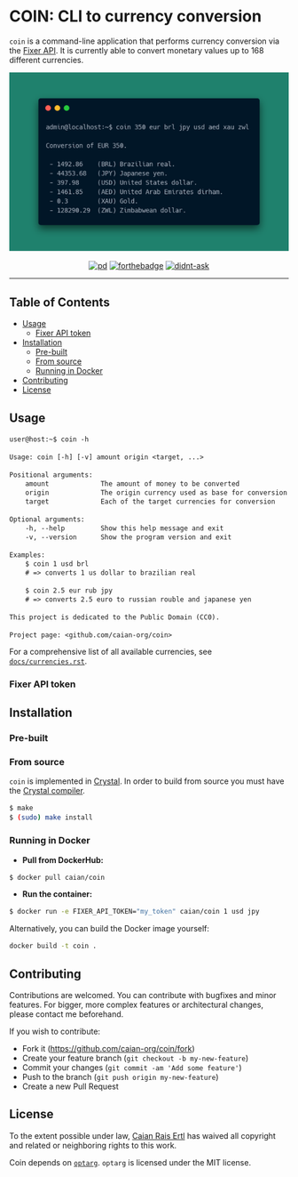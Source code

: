 # COIN: CLI to currency conversion

`coin` is a command-line application that performs currency conversion via the
[Fixer API][fixer]. It is currently able to convert monetary values up to 168
different currencies.

<p align="center"

![example](docs/coin.png)
></p>

<p align="center"

[![pd](https://forthebadge.com/images/badges/cc-0.svg)][ccz] [![forthebadge](https://forthebadge.com/images/badges/built-with-love.svg)][ftb] [![didnt-ask](https://forthebadge.com/images/badges/you-didnt-ask-for-this.svg)][ftb]
></p>

[ccz]: http://creativecommons.org/publicdomain/zero/1.0
[ftb]: https://forthebadge.com

[fixer]: https://fixer.io

---

## Table of Contents

- [Usage](#usage)
    - [Fixer API token](#fixer-api-token)
- [Installation](#installation)
    - [Pre-built](#pre-built)
    - [From source](#from-source)
    - [Running in Docker](#running-in-docker)
- [Contributing](#contributing)
- [License](#license)


## Usage

```
user@host:~$ coin -h

Usage: coin [-h] [-v] amount origin <target, ...>

Positional arguments:
    amount             The amount of money to be converted
    origin             The origin currency used as base for conversion
    target             Each of the target currencies for conversion

Optional arguments:
    -h, --help         Show this help message and exit
    -v, --version      Show the program version and exit

Examples:
    $ coin 1 usd brl
    # => converts 1 us dollar to brazilian real

    $ coin 2.5 eur rub jpy
    # => converts 2.5 euro to russian rouble and japanese yen

This project is dedicated to the Public Domain (CC0).

Project page: <github.com/caian-org/coin>
```

For a comprehensive list of all available currencies, see
[`docs/currencies.rst`](docs/currencies.rst).

### Fixer API token

## Installation

### Pre-built

### From source

`coin` is implemented in [Crystal](https://crystal-lang.org). In order to build
from source you must have the [Crystal compiler](https://crystal-lang.org/reference/installation).

```sh
$ make
$ (sudo) make install
```

### Running in Docker

- __Pull from DockerHub:__

```sh
$ docker pull caian/coin
```

- __Run the container:__

```sh
$ docker run -e FIXER_API_TOKEN="my_token" caian/coin 1 usd jpy
```

Alternatively, you can build the Docker image yourself:

```sh
docker build -t coin .
```


## Contributing

Contributions are welcomed. You can contribute with bugfixes and minor
features. For bigger, more complex features or architectural changes, please
contact me beforehand.

If you wish to contribute:

- Fork it (https://github.com/caian-org/coin/fork)
- Create your feature branch (`git checkout -b my-new-feature`)
- Commit your changes (`git commit -am 'Add some feature'`)
- Push to the branch (`git push origin my-new-feature`)
- Create a new Pull Request


## License

To the extent possible under law, [Caian Rais Ertl](https://github.com/caiertl)
has waived all copyright and related or neighboring rights to this work.

Coin depends on [`optarg`](https://github.com/mosop/optarg). `optarg` is
licensed under the MIT license.
